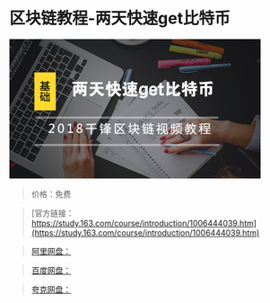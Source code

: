 # 区块链教程-两天快速get比特币

![img](../../../assets/study163/free/031ad59b6184427db75b167326e39e95.png)

> 价格：免费

> [官方链接：https://study.163.com/course/introduction/1006444039.htm](https://study.163.com/course/introduction/1006444039.htm)

> [阿里网盘：]()

> [百度网盘：]()

> [夸克网盘：]()

